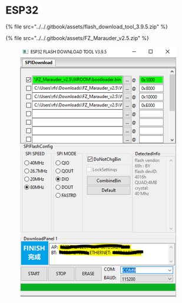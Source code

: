 # ESP32





{% file src="../../.gitbook/assets/flash_download_tool_3.9.5.zip" %}

{% file src="../../.gitbook/assets/FZ_Marauder_v2.5.zip" %}

<figure><img src="../../.gitbook/assets/image (3).png" alt=""><figcaption></figcaption></figure>

